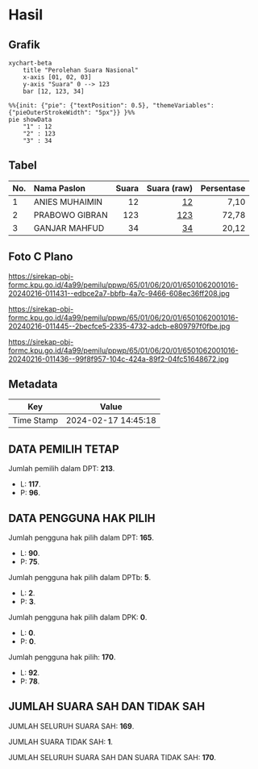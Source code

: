 # Hasil

## Grafik

```mermaid
xychart-beta
    title "Perolehan Suara Nasional"
    x-axis [01, 02, 03]
    y-axis "Suara" 0 --> 123
    bar [12, 123, 34]
```

```mermaid
%%{init: {"pie": {"textPosition": 0.5}, "themeVariables": {"pieOuterStrokeWidth": "5px"}} }%%
pie showData
    "1" : 12
    "2" : 123
    "3" : 34
```

## Tabel

| No. | Nama Paslon    | Suara | Suara (raw) | Persentase |
|:--- |:-------------- | -----:| -----------:| ----------:|
| 1   | ANIES MUHAIMIN | 12    | [12][p-1]   | 7,10       |
| 2   | PRABOWO GIBRAN | 123   | [123][p-2]  | 72,78      |
| 3   | GANJAR MAHFUD  | 34    | [34][p-3]   | 20,12      |


[p-1]: https://github.com/gigit-pemilu/pemilu-2024/blob/main/pilpres/hitung-suara/sub/65-kalimantan-utara/sub/01-bulungan/sub/06-tanjung-palas-tengah/sub/2001-salimbatu/sub/016-tps/sub/paslon-1.txt
[p-2]: https://github.com/gigit-pemilu/pemilu-2024/blob/main/pilpres/hitung-suara/sub/65-kalimantan-utara/sub/01-bulungan/sub/06-tanjung-palas-tengah/sub/2001-salimbatu/sub/016-tps/sub/paslon-2.txt
[p-3]: https://github.com/gigit-pemilu/pemilu-2024/blob/main/pilpres/hitung-suara/sub/65-kalimantan-utara/sub/01-bulungan/sub/06-tanjung-palas-tengah/sub/2001-salimbatu/sub/016-tps/sub/paslon-3.txt

## Foto C Plano

https://sirekap-obj-formc.kpu.go.id/4a99/pemilu/ppwp/65/01/06/20/01/6501062001016-20240216-011431--edbce2a7-bbfb-4a7c-9466-608ec36ff208.jpg

https://sirekap-obj-formc.kpu.go.id/4a99/pemilu/ppwp/65/01/06/20/01/6501062001016-20240216-011445--2becfce5-2335-4732-adcb-e809797f0fbe.jpg

https://sirekap-obj-formc.kpu.go.id/4a99/pemilu/ppwp/65/01/06/20/01/6501062001016-20240216-011436--99f8f957-104c-424a-89f2-04fc51648672.jpg


## Metadata

| Key        | Value               |
| ---------- | ------------------- |
| Time Stamp | 2024-02-17 14:45:18 |


## DATA PEMILIH TETAP

Jumlah pemilih dalam DPT: **213**.
 * L: **117**.
 * P: **96**.

## DATA PENGGUNA HAK PILIH

Jumlah pengguna hak pilih dalam DPT: **165**.
 * L: **90**.
 * P: **75**.

Jumlah pengguna hak pilih dalam DPTb: **5**.
 * L: **2**.
 * P: **3**.

Jumlah pengguna hak pilih dalam DPK: **0**.
 * L: **0**.
 * P: **0**.

Jumlah pengguna hak pilih: **170**.
 * L: **92**.
 * P: **78**.

## JUMLAH SUARA SAH DAN TIDAK SAH

JUMLAH SELURUH SUARA SAH: **169**.

JUMLAH SUARA TIDAK SAH: **1**.

JUMLAH SELURUH SUARA SAH DAN SUARA TIDAK SAH: **170**.



